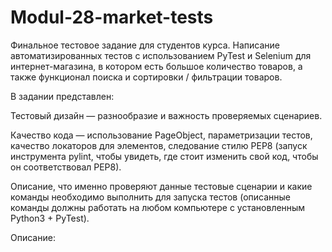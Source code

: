 # Modul-28-market-tests
Финальное тестовое задание для студентов курса.
Написание автоматизированных тестов с использованием PyTest и Selenium для интернет-магазина, в котором есть большое количество товаров, а также функционал поиска и сортировки / фильтрации товаров.

В задании представлен:

Тестовый дизайн — разнообразие и важность проверяемых сценариев.

Качество кода — использование PageObject, параметризации тестов, качество локаторов для элементов, следование стилю PEP8 (запуск инструмента pylint, чтобы увидеть, где стоит изменить свой код, чтобы он соответствовал PEP8).

Описание, что именно проверяют данные тестовые сценарии и какие команды необходимо выполнить для запуска тестов (описанные команды должны работать на любом компьютере с установленным Python3 + PyTest).


Описание: 
